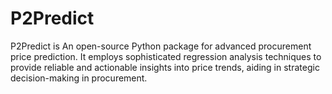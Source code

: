 # P2Predict
P2Predict is An open-source Python package for advanced procurement price prediction. It employs sophisticated regression analysis techniques to provide reliable and actionable insights into price trends, aiding in strategic decision-making in procurement.
